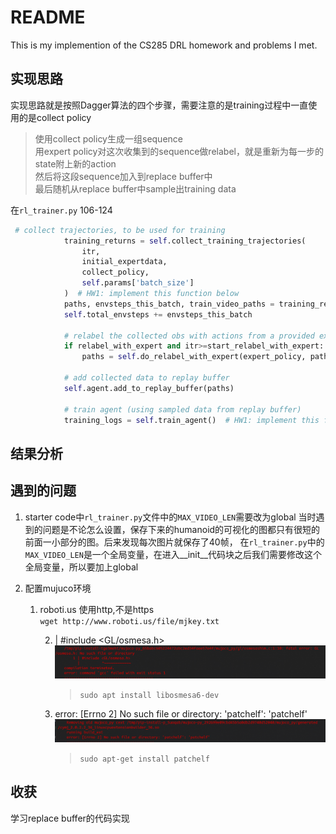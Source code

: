 # README

This is my implemention of the CS285 DRL homework and problems I met.

## 实现思路

实现思路就是按照Dagger算法的四个步骤，需要注意的是training过程中一直使用的是collect policy

> 使用collect policy生成一组sequence  
> 用expert policy对这次收集到的sequence做relabel，就是重新为每一步的state附上新的action  
> 然后将这段sequence加入到replace buffer中  
> 最后随机从replace buffer中sample出training data  

在`rl_trainer.py` 106-124

```python
 # collect trajectories, to be used for training
            training_returns = self.collect_training_trajectories(
                itr,
                initial_expertdata,
                collect_policy,
                self.params['batch_size']
            )  # HW1: implement this function below
            paths, envsteps_this_batch, train_video_paths = training_returns
            self.total_envsteps += envsteps_this_batch

            # relabel the collected obs with actions from a provided expert policy
            if relabel_with_expert and itr>=start_relabel_with_expert:
                paths = self.do_relabel_with_expert(expert_policy, paths)  # HW1: implement this function below

            # add collected data to replay buffer
            self.agent.add_to_replay_buffer(paths)

            # train agent (using sampled data from replay buffer)
            training_logs = self.train_agent()  # HW1: implement this function below
```

## 结果分析

## 遇到的问题

1. starter code中`rl_trainer.py`文件中的`MAX_VIDEO_LEN`需要改为global
    当时遇到的问题是不论怎么设置，保存下来的humanoid的可视化的图都只有很短的前面一小部分的图。后来发现每次图片就保存了40帧，
    在`rl_trainer.py`中的`MAX_VIDEO_LEN`是一个全局变量，在进入__init__代码块之后我们需要修改这个全局变量，所以要加上global

2. 配置mujuco环境
   
   1. roboti.us 使用http,不是https  
      `wget http://www.roboti.us/file/mjkey.txt`
      
      2. | #include <GL/osmesa.h>
         ![q1](readme_src/q1.png)    
         
         > `sudo apt install libosmesa6-dev`
      
      3. error: [Errno 2] No such file or directory: 'patchelf': 'patchelf'
         ![q2](readme_src/q2.png)
         
         > `sudo apt-get install patchelf`

## 收获

学习replace buffer的代码实现

# 